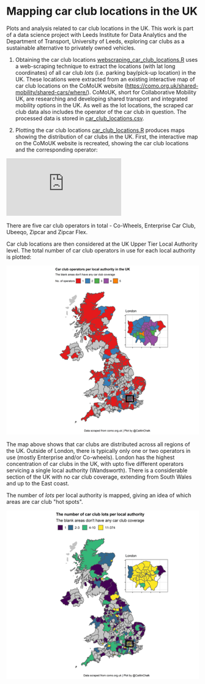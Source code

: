 # Mapping car club locations in the UK

Plots and analysis related to car club locations in the UK.
This work is part of a data science project with Leeds Institute for Data Analytics and the Department of Transport, University of Leeds, exploring car clubs as a sustainable alternative to privately owned vehicles.  

1) Obtaining the car club locations
[webscraping_car_club_locations.R](https://github.com/CaitlinChalk/Mapping_Car_Club_Locations/blob/master/scripts/webscraping_car_club_locations.R) uses a web-scraping technique to extract the locations (with lat long coordinates)
of all car club *lots* (i.e. parking bay/pick-up location) in the UK. These locations were extracted from an existing interactive map of car club locations on the CoMoUK website (https://como.org.uk/shared-mobility/shared-cars/where/). 
CoMoUK, short for Collaborative Mobility UK, are researching and developing shared transport and integrated mobility options in the UK. As well as the lot locations, the scraped car club data also includes the operator of the car club in question.
The processed data is stored in [car_club_locations.csv](https://github.com/CaitlinChalk/Mapping_Car_Club_Locations/blob/master/data/wrangled/car_club_locations.csv).

2) Plotting the car club locations
[car_club_locations.R](https://github.com/CaitlinChalk/Mapping_Car_Club_Locations/blob/master/scripts/car_club_locations.R) produces maps showing the distribution of car clubs in the UK.
First, the interactive map on the CoMoUK website is recreated, showing the car club locations and the corresponding operator:

![car_club_locations.html](https://github.com/CaitlinChalk/Mapping_Car_Club_Locations/blob/master/maps/car_club_locations.html)  

There are five car club operators in total - Co-Wheels, Enterprise Car Club, Ubeeqo, Zipcar and Zipcar Flex.

Car club locations are then considered at the UK Upper Tier Local Authority level. The total number of car club operators in use for each local authority is plotted:

![operators_per_lad.pdf](https://github.com/CaitlinChalk/Mapping_Car_Club_Locations/blob/master/maps/operators_per_lad.png)  

The map above shows that car clubs are distributed across all regions of the UK.
Outside of London, there is typically only one or two operators in use (mostly Enterprise and/or Co-wheels). 
London has the highest concentration of car clubs in the UK, with upto five different operators servicing a single local authority (Wandsworth).
There is a considerable section of the UK with no car club coverage, extending from South Wales and up to the East coast.

The number of *lots* per local authority is mapped, giving an idea of which areas are car club "hot spots".

![lots_per_lad.pdf](https://github.com/CaitlinChalk/Mapping_Car_Club_Locations/blob/master/maps/lots_per_lad.png)  


